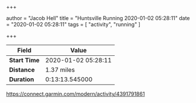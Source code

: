 +++

author = "Jacob Hell"
title = "Huntsville Running 2020-01-02 05:28:11"
date = "2020-01-02 05:28:11"
tags = [
    "activity", "running"
]

+++

<!--more-->

|Field  |Value  |
|--- | --- |
|**Start Time**|2020-01-02 05:28:11|
|**Distance**|1.37 miles|
|**Duration**|0:13:13.545000|

https://connect.garmin.com/modern/activity/4391791861
